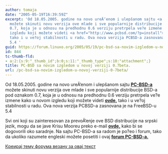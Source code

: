 ```yaml
---
author: tomaja
date: "2005-05-19T16:39:59Z"
excerpt: 'Od 18.05.2005. godine na novo ureÄ‘enom i ulepšanom sajtu <a href="http://www.pcbsd.com/"><strong>PC-BSD-a</strong></a>
  možete skinuti novu verzija ove mlade i sve popularnije distribucije BSD-a pod oznakom
  0.7, koja je u odnosu na predhodnu 0.6 verziju pretrpela ve?e izmene kako u novom
  izgledu koji možete videti <a href="http://www.pcbsd.com/?p=install"><strong>ovde,</strong></a>
  tako i u ve?oj stabilnosti u radu. Ova nova verzija PCBSD-a zasnovana je na FreeBSD-u
  5.4 '
guid: https://forum.linuxo.org/2005/05/19/pc-bsd-sa-novim-izgledom-u-novoj-verziji-0-7beta/
id: 844
tc-thumb-fld:
- a:2:{s:9:"_thumb_id";b:0;s:11:"_thumb_type";s:10:"attachment";}
title: PC-BSD sa novim izgledom u novoj verziji 0.7beta.
url: /pc-bsd-sa-novim-izgledom-u-novoj-verziji-0-7beta/
---
```

Od 18.05.2005. godine na novo ureÄ‘enom i ulepšanom sajtu [**PC-BSD-a**](http://www.pcbsd.com/) možete skinuti novu verzija ove mlade i sve popularnije distribucije BSD-a pod oznakom 0.7, koja je u odnosu na predhodnu 0.6 verziju pretrpela ve?e izmene kako u novom izgledu koji možete videti [**ovde,**](http://www.pcbsd.com/?p=install) tako i u ve?oj stabilnosti u radu. Ova nova verzija PCBSD-a zasnovana je na FreeBSD-u 5.4 <!--break-->

  
Svi oni koji su zainteresovan za prevoÄ‘enje ove BSD distribucije na srpski jezik, mogu da se jave Krisu Mooreu preko e-mail [**ovde,**](http://www.pcbsd.com/?p=contact) kako bi se dogovorili oko saradnje. Na sajtu PC-BSD-a sa radom je po?eo i forum, tako da ukoliko razumete engleski možete posetiti i ovaj  [**forum PC-BSD-a.**](http://www.pcbsd.com/forums/)

[Креирај тему форума везану за овај текст](https://linuxo.org/nova-tema-na-forumu/?se_pid=844)